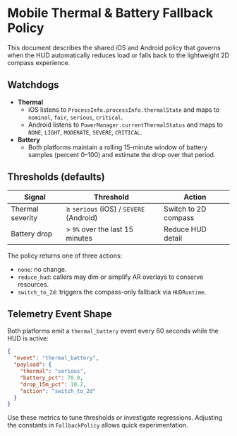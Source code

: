 # Mobile Thermal & Battery Fallback Policy

This document describes the shared iOS and Android policy that governs when the HUD automatically reduces load or falls back to the lightweight 2D compass experience.

## Watchdogs

- **Thermal**
  - iOS listens to `ProcessInfo.processInfo.thermalState` and maps to `nominal`, `fair`, `serious`, `critical`.
  - Android listens to `PowerManager.currentThermalStatus` and maps to `NONE`, `LIGHT`, `MODERATE`, `SEVERE`, `CRITICAL`.
- **Battery**
  - Both platforms maintain a rolling 15-minute window of battery samples (percent 0–100) and estimate the drop over that period.

## Thresholds (defaults)

| Signal            | Threshold                         | Action            |
| ----------------- | --------------------------------- | ----------------- |
| Thermal severity  | ≥ `serious` (iOS) / `SEVERE` (Android) | Switch to 2D compass |
| Battery drop      | > `9%` over the last 15 minutes    | Reduce HUD detail |

The policy returns one of three actions:

- `none`: no change.
- `reduce_hud`: callers may dim or simplify AR overlays to conserve resources.
- `switch_to_2d`: triggers the compass-only fallback via `HUDRuntime`.

## Telemetry Event Shape

Both platforms emit a `thermal_battery` event every 60 seconds while the HUD is active:

```json
{
  "event": "thermal_battery",
  "payload": {
    "thermal": "serious",
    "battery_pct": 78.0,
    "drop_15m_pct": 10.2,
    "action": "switch_to_2d"
  }
}
```

Use these metrics to tune thresholds or investigate regressions. Adjusting the constants in `FallbackPolicy` allows quick experimentation.
